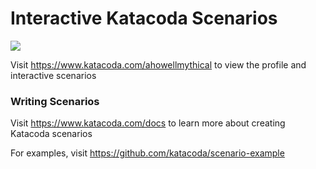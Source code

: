 # Interactive Katacoda Scenarios

[![](http://shields.katacoda.com/katacoda/ahowellmythical/count.svg)](https://www.katacoda.com/ahowellmythical "Get your profile on Katacoda.com")

Visit https://www.katacoda.com/ahowellmythical to view the profile and interactive scenarios

### Writing Scenarios
Visit https://www.katacoda.com/docs to learn more about creating Katacoda scenarios

For examples, visit https://github.com/katacoda/scenario-example

